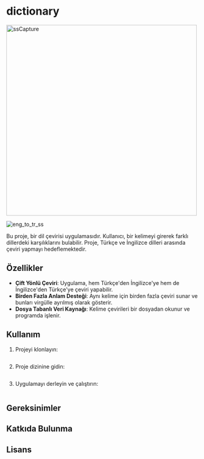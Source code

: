 # dictionary

<img src="https://github.com/user-attachments/assets/b4167816-d591-4385-90b7-24360f3f71d3" alt="ssCapture" width="500">

![eng_to_tr_ss](https://github.com/user-attachments/assets/286617e4-3ed4-4ced-9fe2-4d9e2e84eb08)

Bu proje, bir dil çevirisi uygulamasıdır. Kullanıcı, bir kelimeyi girerek farklı dillerdeki karşılıklarını bulabilir. Proje, Türkçe ve İngilizce dilleri arasında çeviri yapmayı hedeflemektedir.
## Özellikler
- **Çift Yönlü Çeviri**: Uygulama, hem Türkçe'den İngilizce'ye hem de İngilizce'den Türkçe'ye çeviri yapabilir.
- **Birden Fazla Anlam Desteği**: Aynı kelime için birden fazla çeviri sunar ve bunları virgülle ayrılmış olarak gösterir.
- **Dosya Tabanlı Veri Kaynağı**: Kelime çevirileri bir dosyadan okunur ve programda işlenir.
## Kullanım

1. Projeyi klonlayın:
    ```bash

    ```
2. Proje dizinine gidin:
    ```bash

    ```
3. Uygulamayı derleyin ve çalıştırın:
    ```bash

    ```

## Gereksinimler

## Katkıda Bulunma

## Lisans

